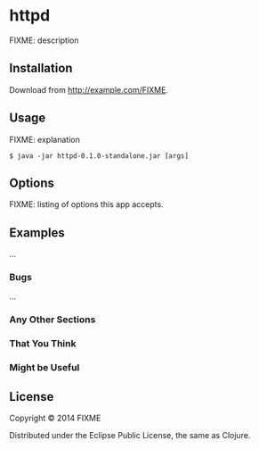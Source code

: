 # httpd

FIXME: description

## Installation

Download from http://example.com/FIXME.

## Usage

FIXME: explanation

    $ java -jar httpd-0.1.0-standalone.jar [args]

## Options

FIXME: listing of options this app accepts.

## Examples

...

### Bugs

...

### Any Other Sections
### That You Think
### Might be Useful

## License

Copyright © 2014 FIXME

Distributed under the Eclipse Public License, the same as Clojure.
